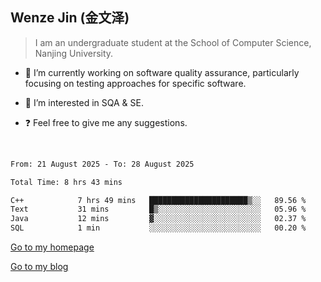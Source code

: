 ## Wenze Jin (金文泽)

> I am an undergraduate student at the School of Computer Science, Nanjing University.

- 🔭 I’m currently working on software quality assurance, particularly focusing on testing approaches for specific software.
  
- 🌱 I’m interested in SQA & SE.
  
- ❓ Feel free to give me any suggestions.  

<br>  

<!--START_SECTION:waka-->

```txt
From: 21 August 2025 - To: 28 August 2025

Total Time: 8 hrs 43 mins

C++            7 hrs 49 mins   ██████████████████████▒░░   89.56 %
Text           31 mins         █▒░░░░░░░░░░░░░░░░░░░░░░░   05.96 %
Java           12 mins         ▓░░░░░░░░░░░░░░░░░░░░░░░░   02.37 %
SQL            1 min           ░░░░░░░░░░░░░░░░░░░░░░░░░   00.20 %
```

<!--END_SECTION:waka-->

[Go to my homepage](https://wenzejin.github.io)

[Go to my blog](https://wenzejin.notion.site/Wenze-Jin-s-Blog-1635e9fa7b6d80b3adcedfacc74aa717?pvs=4)
